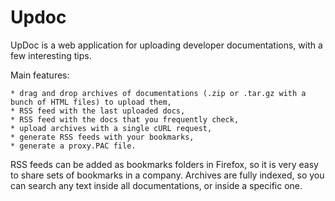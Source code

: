 Updoc
=====

UpDoc is a web application for uploading developer documentations, with a few interesting tips.

Main features:

    * drag and drop archives of documentations (.zip or .tar.gz with a bunch of HTML files) to upload them,
    * RSS feed with the last uploaded docs,
    * RSS feed with the docs that you frequently check,
    * upload archives with a single cURL request,
    * generate RSS feeds with your bookmarks,
    * generate a proxy.PAC file.

RSS feeds can be added as bookmarks folders in Firefox, so it is very easy to share sets of bookmarks in a company.
Archives are fully indexed, so you can search any text inside all documentations, or inside a specific one.

